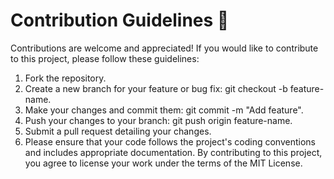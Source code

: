 # Contribution Guidelines 📍
Contributions are welcome and appreciated! If you would like to contribute to this project, please follow these guidelines:

1. Fork the repository.
2. Create a new branch for your feature or bug fix: git checkout -b feature-name.
3. Make your changes and commit them: git commit -m "Add feature".
4. Push your changes to your branch: git push origin feature-name.
5. Submit a pull request detailing your changes.
6. Please ensure that your code follows the project's coding conventions and includes appropriate documentation. By contributing to this project, you agree to license your work under the terms of the MIT License.

